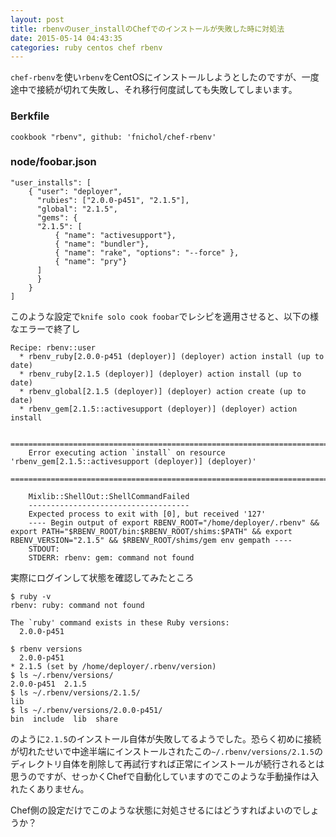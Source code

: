 ```yaml
---
layout: post
title: rbenvのuser_installのChefでのインストールが失敗した時に対処法
date: 2015-05-14 04:43:35
categories: ruby centos chef rbenv
---
```

<!-- {% raw %} -->
<p><code>chef-rbenv</code>を使い<code>rbenv</code>をCentOSにインストールしようとしたのですが、一度途中で接続が切れて失敗し、それ移行何度試しても失敗してしまいます。</p>

<h3>Berkfile</h3>

<pre><code>cookbook "rbenv", github: 'fnichol/chef-rbenv'
</code></pre>

<h3>node/foobar.json</h3>

<pre><code>"user_installs": [
    { "user": "deployer",
      "rubies": ["2.0.0-p451", "2.1.5"],
      "global": "2.1.5",
      "gems": {
      "2.1.5": [
          { "name": "activesupport"},
          { "name": "bundler"},
          { "name": "rake", "options": "--force" },
          { "name": "pry"}
      ]
      }
    }
]
</code></pre>

<p>このような設定で<code>knife solo cook foobar</code>でレシピを適用させると、以下の様なエラーで終了し</p>

<pre><code>Recipe: rbenv::user
  * rbenv_ruby[2.0.0-p451 (deployer)] (deployer) action install (up to date)
  * rbenv_ruby[2.1.5 (deployer)] (deployer) action install (up to date)
  * rbenv_global[2.1.5 (deployer)] (deployer) action create (up to date)
  * rbenv_gem[2.1.5::activesupport (deployer)] (deployer) action install

    ================================================================================
    Error executing action `install` on resource 'rbenv_gem[2.1.5::activesupport (deployer)] (deployer)'
    ================================================================================

    Mixlib::ShellOut::ShellCommandFailed
    ------------------------------------
    Expected process to exit with [0], but received '127'
    ---- Begin output of export RBENV_ROOT="/home/deployer/.rbenv" &amp;&amp; export PATH="$RBENV_ROOT/bin:$RBENV_ROOT/shims:$PATH" &amp;&amp; export RBENV_VERSION="2.1.5" &amp;&amp; $RBENV_ROOT/shims/gem env gempath ----
    STDOUT:
    STDERR: rbenv: gem: command not found
</code></pre>

<p>実際にログインして状態を確認してみたところ</p>

<pre><code>$ ruby -v
rbenv: ruby: command not found

The `ruby' command exists in these Ruby versions:
  2.0.0-p451

$ rbenv versions
  2.0.0-p451
* 2.1.5 (set by /home/deployer/.rbenv/version)
$ ls ~/.rbenv/versions/
2.0.0-p451  2.1.5
$ ls ~/.rbenv/versions/2.1.5/
lib
$ ls ~/.rbenv/versions/2.0.0-p451/
bin  include  lib  share
</code></pre>

<p>のように<code>2.1.5</code>のインストール自体が失敗してるようでした。恐らく初めに接続が切れたせいで中途半端にインストールされたこの<code>~/.rbenv/versions/2.1.5</code>のディレクトリ自体を削除して再試行すれば正常にインストールが続行されるとは思うのですが、せっかくChefで自動化していますのでこのような手動操作は入れたくありません。</p>

<p>Chef側の設定だけでこのような状態に対処させるにはどうすればよいのでしょうか？</p>
<!-- {% endraw %} -->
